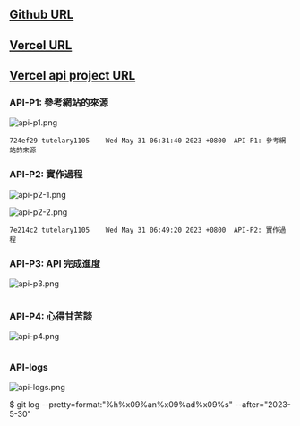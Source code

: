## [Github URL](https://github.com/tutelary1105/1112-1N-js-demo-211411011)

## [Vercel URL](https://1112-1-n-js-demo-211411011.vercel.app/)

## [Vercel api project URL](https://tutelary1105.github.io/ChatGPT-API/)

### API-P1: 參考網站的來源

![api-p1.png](https://izfkkkxjvqncdvyzzpkv.supabase.co/storage/v1/object/public/demo-11/md_1N_img/api-p1.png)

```
724ef29 tutelary1105    Wed May 31 06:31:40 2023 +0800  API-P1: 參考網站的來源
```

### API-P2: 實作過程

![api-p2-1.png](https://izfkkkxjvqncdvyzzpkv.supabase.co/storage/v1/object/public/demo-11/md_1N_img/api-p2-1.png)

![api-p2-2.png](https://izfkkkxjvqncdvyzzpkv.supabase.co/storage/v1/object/public/demo-11/md_1N_img/api-p2-2.png)

```
7e214c2 tutelary1105    Wed May 31 06:49:20 2023 +0800  API-P2: 實作過程
```

### API-P3: API 完成進度

![api-p3.png](https://izfkkkxjvqncdvyzzpkv.supabase.co/storage/v1/object/public/demo-11/md_1N_img/api-p3.png)

```

```

### API-P4: 心得甘苦談

![api-p4.png](https://izfkkkxjvqncdvyzzpkv.supabase.co/storage/v1/object/public/demo-11/md_1N_img/api-p4.png)

```

```

### API-logs

![api-logs.png](https://izfkkkxjvqncdvyzzpkv.supabase.co/storage/v1/object/public/demo-11/md_1N_img/api-logs.png)

$ git log --pretty=format:"%h%x09%an%x09%ad%x09%s" --after="2023-5-30"

